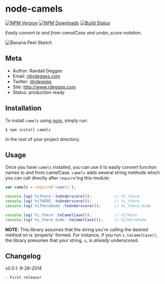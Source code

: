 # node-camels

[![NPM Version](https://img.shields.io/npm/v/camels.svg?style=flat)](https://npmjs.org/package/camels)
[![NPM Downloads](http://img.shields.io/npm/dm/camels.svg?style=flat)](https://npmjs.org/package/camels)
[![Build Status](https://img.shields.io/travis/rdegges/node-camels.svg?style=flat)](https://travis-ci.org/rdegges/node-camels)

*Easily convert to and from camelCase and under_score notation.*

![Banana Peel Sketch](https://github.com/rdegges/node-camels/raw/master/assets/banana-peel.jpg)


## Meta

- Author: Randall Degges
- Email: r@rdegges.com
- Twitter: [@rdegges](https://twitter.com/rdegges)
- Site: http://www.rdegges.com
- Status: production ready


## Installation

To install `camels` using [npm](https://www.npmjs.org/), simply run:

```console
$ npm install camels
```

In the root of your project directory.


## Usage

Once you have `camels` installed, you can use it to easily convert function names
to and from camelCase.  `camels` adds several string methods which you can call
directly after `require`'ing this module:

```javascript
var camels = require('camels');

console.log('hiThere'.toUnderscore());          // hi_there
console.log('hiTHERE'.toUnderscore());          // hi_there
console.log('hiThereDude'.toUnderscore());      // hi_there_dude

console.log('hi_there'.toCamelCase());          // hiThere
console.log('hi_there_dude'.toCamelCase());     // hiThereDude
```

**NOTE**: This library assumes that the string you're calling the desired method
on is 'properly' formed.  For instance, if you run `s.toCamelCase()`, the
library presumes that your string, `s`, is *already* underscored.


## Changelog

v0.0.1: 9-28-2014

    - First release!
